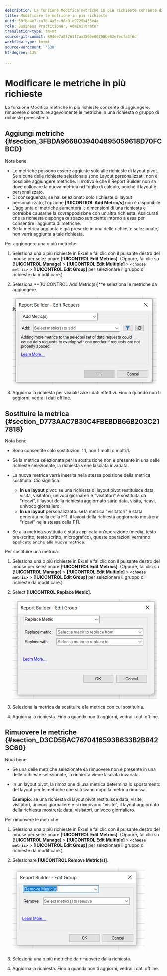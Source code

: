 ```yaml
---
description: La funzione Modifica metriche in più richieste consente di aggiungere, rimuovere o sostituire agevolmente le metriche in una richiesta o gruppo di richieste preesistenti.
title: Modificare le metriche in più richieste
uuid: 50fba4e7-ca7d-4a5c-98a9-c9725b436e4a
role: Business Practitioner, Administrator
translation-type: tm+mt
source-git-commit: 894ee7a8f761f7aa2590e06708be82e7ecfa3f6d
workflow-type: tm+mt
source-wordcount: '538'
ht-degree: 13%

---
```



# Modificare le metriche in più richieste

La funzione Modifica metriche in più richieste consente di aggiungere, rimuovere o sostituire agevolmente le metriche in una richiesta o gruppo di richieste preesistenti.

## Aggiungi metriche {#section_3FBDA9668039404895059618D70FCBCD}

Nota bene

* Le metriche possono essere aggiunte solo alle richieste di layout pivot. Se alcune delle richieste selezionate sono Layout personalizzati, non è possibile aggiungere metriche. Il motivo è che il Report Builder non sa dove collocare la nuova metrica nel foglio di calcolo, poiché il layout è personalizzato.
* Di conseguenza, se hai selezionato solo richieste di layout personalizzato, l’opzione **[!UICONTROL Add Metric/s]** non è disponibile.
* L’aggiunta di metriche aumenterà le dimensioni di una richiesta e potrebbe causarne la sovrapposizione con un’altra richiesta. Assicurati che la richiesta disponga di spazio sufficiente intorno a essa per consentire l’aggiunta di metriche.
* Se la metrica aggiunta è già presente in una delle richieste selezionate, non verrà aggiunta a tale richiesta.

Per aggiungere una o più metriche:

1. Seleziona una o più richieste in Excel e fai clic con il pulsante destro del mouse per selezionare **[!UICONTROL Edit Metrics]**. (Oppure, fai clic su **[!UICONTROL Manage]** > **[!UICONTROL Edit Multiple]** > `<choose metric>` > **[!UICONTROL Edit Group]** per selezionare il gruppo di richieste da modificare.)
1. Seleziona **[!UICONTROL Add Metric(s)]**e seleziona le metriche da aggiungere.

   ![](assets/add_metric.png)

1. Aggiorna la richiesta per visualizzare i dati effettivi. Fino a quando non ti aggiorni, vedrai i dati offline.

## Sostituire la metrica {#section_D773AAC7B30C4FBEBDB66B203C217818}

Nota bene

* Sono consentite solo sostituzioni 1:1, non 1:molti o molti:1.
* Se la metrica selezionata per la sostituzione non è presente in una delle richieste selezionate, la richiesta viene lasciata invariata.
* La nuova metrica verrà inserita nella stessa posizione della metrica sostituita. Ciò significa:

   * **In un layout** pivot: se una richiesta di layout pivot restituisce data, visita, visitatori, univoci giornalieri e &quot;visitatori&quot; è sostituita da &quot;ricavi&quot;, il layout della richiesta aggiornato sarà: data, visita, ricavi, univoco giornaliero.
   * **In un layout** personalizzato: se la metrica &quot;visitatori&quot; è stata generata nella cella F11, il layout della richiesta aggiornato mostrerà &quot;ricavi&quot; nella stessa cella F11.

* Se alla metrica sostituita è stata applicata un’operazione (media, testo pre-scritto, testo scritto, micrografico), queste operazioni verranno applicate anche alla nuova metrica.

Per sostituire una metrica

1. Seleziona una o più richieste in Excel e fai clic con il pulsante destro del mouse per selezionare **[!UICONTROL Edit Metrics]**. (Oppure, fai clic su **[!UICONTROL Manage]** > **[!UICONTROL Edit Multiple]** > **`<choose metric>`** > **[!UICONTROL Edit Group]** per selezionare il gruppo di richieste da modificare.)

1. Select **[!UICONTROL Replace Metric]**.

   ![](assets/replace_metric.png)

1. Seleziona la metrica da sostituire e la metrica con cui sostituirla.
1. Aggiorna la richiesta. Fino a quando non ti aggiorni, vedrai i dati offline.

## Rimuovere le metriche {#section_D3CD5BAC7670416593B633B2B8423C60}

Nota bene

* Se una delle metriche selezionate da rimuovere non è presente in una delle richieste selezionate, la richiesta viene lasciata invariata.
* In un layout pivot, la rimozione di una metrica determina lo spostamento del layout per le metriche che si trovano dopo la metrica rimossa.

   **Esempio**: se una richiesta di layout pivot restituisce data, visite, visitatori, univoci giornaliere e si rimuovono &quot;visite&quot;, il layout aggiornato della richiesta mostrerà: data, visitatori, univoco giornaliero.

Per rimuovere le metriche:

1. Seleziona una o più richieste in Excel e fai clic con il pulsante destro del mouse per selezionare **[!UICONTROL Edit Metrics]**. (Oppure, fai clic su **[!UICONTROL Manage]** > **[!UICONTROL Edit Multiple]** > **`<choose metric>`** > **[!UICONTROL Edit Group]** per selezionare il gruppo di richieste da modificare.)

1. Selezionare **[!UICONTROL Remove Metric(s)]**.

   ![](assets/remove_metric.png)

1. Seleziona una o più metriche da rimuovere dalla richiesta.
1. Aggiorna la richiesta. Fino a quando non ti aggiorni, vedrai i dati offline.

